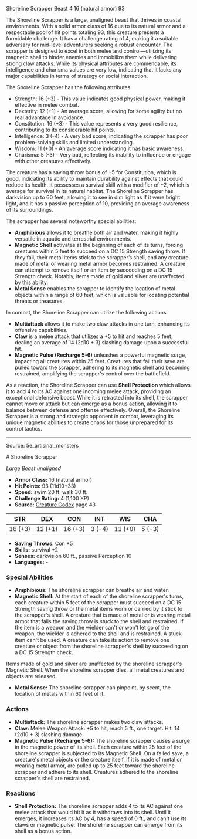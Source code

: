 <MonsterName/>Shoreline Scrapper</MonsterName>
<CreatureType/>Beast</CreatureType>
<CR/>4</CR>
<AC/>16 (natural armor)</AC>
<HP/>93</HP>
<summary>The Shoreline Scrapper is a large, unaligned beast that thrives in coastal environments. With a solid armor class of 16 due to its natural armor and a respectable pool of hit points totaling 93, this creature presents a formidable challenge. It has a challenge rating of 4, making it a suitable adversary for mid-level adventurers seeking a robust encounter. The scrapper is designed to excel in both melee and control—utilizing its magnetic shell to hinder enemies and immobilize them while delivering strong claw attacks. While its physical attributes are commendable, its intelligence and charisma values are very low, indicating that it lacks any major capabilities in terms of strategy or social interaction.</summary>

<detail>

The Shoreline Scrapper has the following attributes:
- Strength: 16 (+3) - This value indicates good physical power, making it effective in melee combat.
- Dexterity: 12 (+1) - An average score, allowing for some agility but no real advantage in avoidance.
- Constitution: 16 (+3) - This value represents a very good resilience, contributing to its considerable hit points.
- Intelligence: 3 (-4) - A very bad score, indicating the scrapper has poor problem-solving skills and limited understanding.
- Wisdom: 11 (+0) - An average score indicating it has basic awareness.
- Charisma: 5 (-3) - Very bad, reflecting its inability to influence or engage with other creatures effectively.

The creature has a saving throw bonus of +5 for Constitution, which is good, indicating its ability to maintain durability against effects that could reduce its health. It possesses a survival skill with a modifier of +2, which is average for survival in its natural habitat. The Shoreline Scrapper has darkvision up to 60 feet, allowing it to see in dim light as if it were bright light, and it has a passive perception of 10, providing an average awareness of its surroundings. 

The scrapper has several noteworthy special abilities:
- **Amphibious** allows it to breathe both air and water, making it highly versatile in aquatic and terrestrial environments.
- **Magnetic Shell** activates at the beginning of each of its turns, forcing creatures within 5 feet to succeed on a DC 15 Strength saving throw. If they fail, their metal items stick to the scrapper’s shell, and any creature made of metal or wearing metal armor becomes restrained. A creature can attempt to remove itself or an item by succeeding on a DC 15 Strength check. Notably, items made of gold and silver are unaffected by this ability.
- **Metal Sense** enables the scrapper to identify the location of metal objects within a range of 60 feet, which is valuable for locating potential threats or treasures.

In combat, the Shoreline Scrapper can utilize the following actions:
- **Multiattack** allows it to make two claw attacks in one turn, enhancing its offensive capabilities.
- **Claw** is a melee attack that utilizes a +5 to hit and reaches 5 feet, dealing an average of 14 (2d10 + 3) slashing damage upon a successful hit.
- **Magnetic Pulse (Recharge 5-6)** unleashes a powerful magnetic surge, impacting all creatures within 25 feet. Creatures that fail their save are pulled toward the scrapper, adhering to its magnetic shell and becoming restrained, amplifying the scrapper's control over the battlefield.

As a reaction, the Shoreline Scrapper can use **Shell Protection** which allows it to add 4 to its AC against one incoming melee attack, providing an exceptional defensive boost. While it is retracted into its shell, the scrapper cannot move or attack but can emerge as a bonus action, allowing it to balance between defense and offense effectively. Overall, the Shoreline Scrapper is a strong and strategic opponent in combat, leveraging its unique magnetic abilities to create chaos for those unprepared for its control tactics.</detail>



---

Source: 5e_artisinal_monsters

<statblock>
# Shoreline Scrapper

*Large* *Beast* *unaligned*

- **Armor Class:** 16 (natural armor)
- **Hit Points:** 93 (11d10+33)
- **Speed:** swim 20 ft. walk 30 ft.
- **Challenge Rating:** 4 (1,100 XP)
- **Source:** [Creature Codex](https://koboldpress.com/kpstore/product/creature-codex-for-5th-edition-dnd) page 43

| STR | DEX | CON | INT | WIS | CHA |
| --- | --- | --- | --- | --- | --- |
| 16 (+3) | 12 (+1) | 16 (+3) | 3 (-4) | 11 (+0) | 5 (-3) |

- **Saving Throws**: Con +5
- **Skills:** survival +2
- **Senses:** darkvision 60 ft., passive Perception 10
- **Languages:** -

### Special Abilities

- **Amphibious:** The shoreline scrapper can breathe air and water.
- **Magnetic Shell:** At the start of each of the shoreline scrapper's turns, each creature within 5 feet of the scrapper must succeed on a DC 15 Strength saving throw or the metal items worn or carried by it stick to the scrapper's shell. A creature that is made of metal or is wearing metal armor that fails the saving throw is stuck to the shell and restrained. If the item is a weapon and the wielder can't or won't let go of the weapon, the wielder is adhered to the shell and is restrained. A stuck item can't be used. A creature can take its action to remove one creature or object from the shoreline scrapper's shell by succeeding on a DC 15 Strength check. 

Items made of gold and silver are unaffected by the shoreline scrapper's Magnetic Shell. When the shoreline scrapper dies, all metal creatures and objects are released.
- **Metal Sense:** The shoreline scrapper can pinpoint, by scent, the location of metals within 60 feet of it.

### Actions

- **Multiattack:** The shoreline scrapper makes two claw attacks.
- **Claw:** Melee Weapon Attack: +5 to hit, reach 5 ft., one target. Hit: 14 (2d10 + 3) slashing damage.
- **Magnetic Pulse (Recharge 5-6):** The shoreline scrapper causes a surge in the magnetic power of its shell. Each creature within 25 feet of the shoreline scrapper is subjected to its Magnetic Shell. On a failed save, a creature's metal objects or the creature itself, if it is made of metal or wearing metal armor, are pulled up to 25 feet toward the shoreline scrapper and adhere to its shell. Creatures adhered to the shoreline scrapper's shell are restrained.

### Reactions

- **Shell Protection:** The shoreline scrapper adds 4 to its AC against one melee attack that would hit it as it withdraws into its shell. Until it emerges, it increases its AC by 4, has a speed of 0 ft., and can't use its claws or magnetic pulse. The shoreline scrapper can emerge from its shell as a bonus action.


</statblock>


